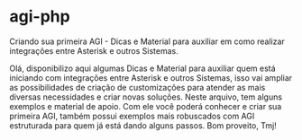 # agi-php
Criando sua primeira AGI - Dicas e Material para auxiliar em como realizar integrações entre Asterisk e outros Sistemas.

Olá, disponibilizo aqui algumas Dicas e Material para auxiliar quem está iniciando com integrações entre Asterisk e outros Sistemas, isso vai ampliar as possibilidades de criação de customizações para atender as mais diversas necessidades e criar novas soluções.
Neste arquivo, tem alguns exemplos e material de apoio. 
Com ele você poderá conhecer e criar sua primeira AGI, também possui exemplos mais robuscados com AGI estruturada para quem já está dando alguns passos.
Bom proveito, Tmj!
